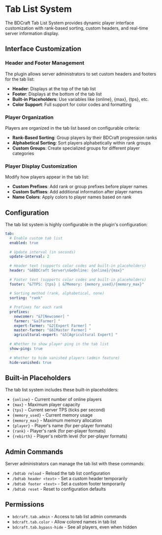 # Tab List System

The BDCraft Tab List System provides dynamic player interface customization with rank-based sorting, custom headers, and real-time server information display.

## Interface Customization

### Header and Footer Management

The plugin allows server administrators to set custom headers and footers for the tab list:

- **Header**: Displays at the top of the tab list
- **Footer**: Displays at the bottom of the tab list
- **Built-in Placeholders**: Use variables like {online}, {max}, {tps}, etc.
- **Color Support**: Full support for color codes and formatting

### Player Organization
Players are organized in the tab list based on configurable criteria:

- **Rank-Based Sorting**: Group players by their BDCraft progression ranks
- **Alphabetical Sorting**: Sort players alphabetically within rank groups
- **Custom Groups**: Create specialized groups for different player categories

### Player Display Customization

Modify how players appear in the tab list:

- **Custom Prefixes**: Add rank or group prefixes before player names
- **Custom Suffixes**: Add additional information after player names
- **Name Colors**: Apply colors to player names based on rank

## Configuration

The tab list system is highly configurable in the plugin's configuration:

```yaml
tab:
  # Enable custom tab list
  enabled: true
  
  # Update interval (in seconds)
  update-interval: 2
  
  # Header text (supports color codes and built-in placeholders)
  header: "&6BDCraft Server\n&eOnline: {online}/{max}"
  
  # Footer text (supports color codes and built-in placeholders)
  footer: "&7TPS: {tps} | &7Memory: {memory_used}/{memory_max}"
  
  # Sorting method (rank, alphabetical, none)
  sorting: "rank"
  
  # Prefixes for each rank
  prefixes:
    newcomer: "&7[Newcomer] "
    farmer: "&a[Farmer] "
    expert-farmer: "&2[Expert Farmer] "
    master-farmer: "&6[Master Farmer] "
    agricultural-expert: "&5[Agricultural Expert] "
  
  # Whether to show player ping in the tab list
  show-ping: true
  
  # Whether to hide vanished players (admin feature)
  hide-vanished: true
```

## Built-in Placeholders

The tab list system includes these built-in placeholders:

- `{online}` - Current number of online players
- `{max}` - Maximum player capacity
- `{tps}` - Current server TPS (ticks per second)
- `{memory_used}` - Current memory usage
- `{memory_max}` - Maximum memory allocation
- `{player}` - Player's name (for per-player formats)
- `{rank}` - Player's rank (for per-player formats)
- `{rebirth}` - Player's rebirth level (for per-player formats)

## Admin Commands

Server administrators can manage the tab list with these commands:

- `/bdtab reload` - Reload the tab list configuration
- `/bdtab header <text>` - Set a custom header temporarily
- `/bdtab footer <text>` - Set a custom footer temporarily
- `/bdtab reset` - Reset to configuration defaults

## Permissions

- `bdcraft.tab.admin` - Access to tab list admin commands
- `bdcraft.tab.color` - Allow colored names in tab list
- `bdcraft.tab.bypass-hide` - See all players, even when hidden